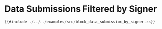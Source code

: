 # Data Submissions Filtered by Signer

```rs
{{#include ./../../examples/src/block_data_submission_by_signer.rs}}
```
